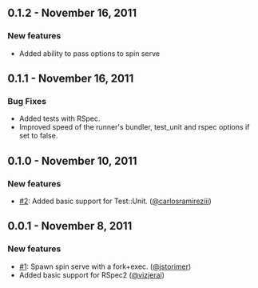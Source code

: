 ## 0.1.2 - November 16, 2011

### New features

- Added ability to pass options to spin serve

## 0.1.1 - November 16, 2011

### Bug Fixes

- Added tests with RSpec.
- Improved speed of the runner's bundler, test_unit and rspec options if set to false.

## 0.1.0 - November 10, 2011

### New features

- [#2](https://github.com/vizjerai/guard-spin/issues/2): Added basic support for Test::Unit. ([@carlosramireziii](https://github.com/carlosramireziii))

## 0.0.1 - November 8, 2011

### New features

- [#1](https://github.com/vizjerai/guard-spin/issue/1): Spawn spin serve with a fork+exec. ([@jstorimer](https://github.com/jstorimer))
- Added basic support for RSpec2 ([@vizjerai](https://github.com/vizjerai))
